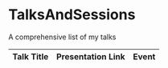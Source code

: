 # TalksAndSessions
A comprehensive list of my talks

| Talk Title | Presentation Link | Event | 
|------------|-------------------|-------|
                         
